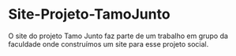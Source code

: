 # Site-Projeto-TamoJunto
O site do projeto Tamo Junto faz parte de um trabalho em grupo da faculdade onde construímos um site para esse projeto social.
